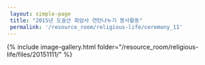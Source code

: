 ```yaml
--- 
 layout: simple-page 
 title: "2015년 도솔산 화암사 연탄나누기 봉사활동"
 permalink: '/resource_room/religious-life/ceremony_11'
--- 
```

{% include image-gallery.html folder="/resource_room/religious-life/files/20151111/" %}